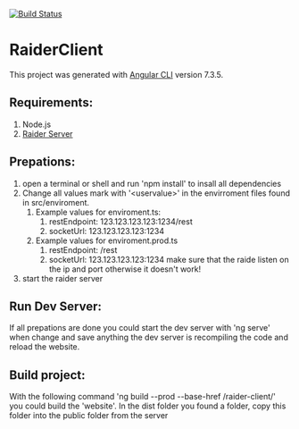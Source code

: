 [![Build Status](https://dev.azure.com/radiergummi90/bibliothek/_apis/build/status/SuperSaurfang.raider-client?branchName=master)](https://dev.azure.com/radiergummi90/bibliothek/_build/latest?definitionId=1&branchName=master)

# RaiderClient

This project was generated with [Angular CLI](https://github.com/angular/angular-cli) version 7.3.5.

## Requirements:
1. Node.js
2. [Raider Server](https://github.com/SuperSaurfang/raider-server)

## Prepations:
1. open a terminal or shell and run 'npm install' to insall all dependencies
2. Change all values mark with '\<uservalue>' in the envirroment files found in src/enviroment.
    1. Example values for enviroment.ts:
        1. restEndpoint: 123.123.123.123:1234/rest
        2. socketUrl: 123.123.123.123:1234
    2. Example values for enviroment.prod.ts
        1. restEndpoint: /rest
        2. socketUrl: 123.123.123.123:1234
    make sure that the raide listen on the ip and port otherwise it doesn't work!
3. start the raider server

## Run Dev Server:
If all prepations are done you could start the dev server with 'ng serve' when change and save anything the dev server is recompiling the code and reload the website.

## Build project:
With the following command 'ng build --prod --base-href /raider-client/' you could build the 'website'. In the dist folder you found a folder, copy this folder into the public folder from the server
